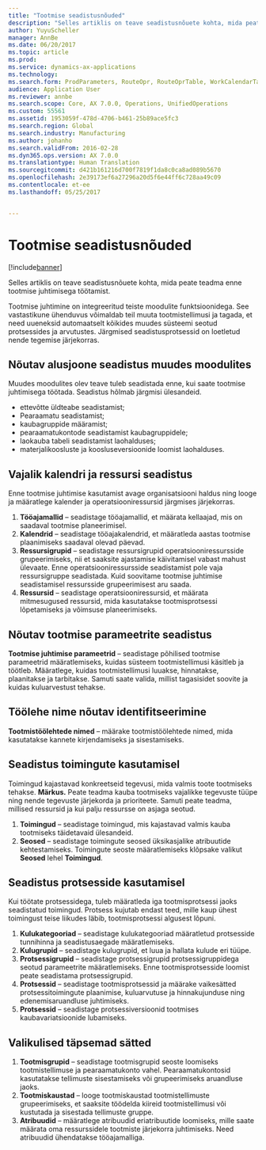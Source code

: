 ```yaml
---
title: "Tootmise seadistusnõuded"
description: "Selles artiklis on teave seadistusnõuete kohta, mida peate teadma enne tootmise juhtimisega töötamist."
author: YuyuScheller
manager: AnnBe
ms.date: 06/20/2017
ms.topic: article
ms.prod: 
ms.service: dynamics-ax-applications
ms.technology: 
ms.search.form: ProdParameters, RouteOpr, RouteOprTable, WorkCalendarTable, WorkTimeTable, WrkCtrTable
audience: Application User
ms.reviewer: annbe
ms.search.scope: Core, AX 7.0.0, Operations, UnifiedOperations
ms.custom: 55561
ms.assetid: 1953059f-478d-4706-b461-25b89ace5fc3
ms.search.region: Global
ms.search.industry: Manufacturing
ms.author: johanho
ms.search.validFrom: 2016-02-28
ms.dyn365.ops.version: AX 7.0.0
ms.translationtype: Human Translation
ms.sourcegitcommit: d421b161216d700f7819f1da8c0ca8ad089b5670
ms.openlocfilehash: 2e39173ef6a27296a20d5f6e44ff6c728aa49c09
ms.contentlocale: et-ee
ms.lasthandoff: 05/25/2017


---
```


# <a name="production-setup-requirements"></a>Tootmise seadistusnõuded

[!include[banner](../includes/banner.md)]


Selles artiklis on teave seadistusnõuete kohta, mida peate teadma enne tootmise juhtimisega töötamist. 

Tootmise juhtimine on integreeritud teiste moodulite funktsioonidega. See vastastikune ühenduvus võimaldab teil muuta tootmistellimusi ja tagada, et need uueneksid automaatselt kõikides muudes süsteemi seotud protsessides ja arvutustes. Järgmised seadistusprotsessid on loetletud nende tegemise järjekorras.

## <a name="required-baseline-setup-in-other-modules"></a>Nõutav alusjoone seadistus muudes moodulites
Muudes moodulites olev teave tuleb seadistada enne, kui saate tootmise juhtimisega töötada. Seadistus hõlmab järgmisi ülesandeid.

-   ettevõtte üldteabe seadistamist;
-   Pearaamatu seadistamist;
-   kaubagruppide määramist;
-   pearaamatukontode seadistamist kaubagruppidele;
-   laokauba tabeli seadistamist laohalduses;
-   materjalikoosluste ja koosluseversioonide loomist laohalduses.

## <a name="required-calendar-and-resource-setup"></a>Vajalik kalendri ja ressursi seadistus
Enne tootmise juhtimise kasutamist avage organisatsiooni haldus ning looge ja määratlege kalender ja operatsiooniressursid järgmises järjekorras.

1.  **Tööajamallid** – seadistage tööajamallid, et määrata kellaajad, mis on saadaval tootmise planeerimisel.
2.  **Kalendrid** – seadistage tööajakalendrid, et määratleda aastas tootmise plaanimiseks saadaval olevad päevad.
3.  **Ressursigrupid** – seadistage ressursigrupid operatsiooniressursside grupeerimiseks, nii et saaksite ajastamise käivitamisel vabast mahust ülevaate. Enne operatsiooniressursside seadistamist pole vaja ressursigruppe seadistada. Kuid soovitame tootmise juhtimise seadistamisel ressursside grupeerimisest aru saada.
4.  **Ressursid** – seadistage operatsiooniressursid, et määrata mitmesugused ressursid, mida kasutatakse tootmisprotsessi lõpetamiseks ja võimsuse planeerimiseks.

## <a name="required-production-parameters-setup"></a>Nõutav tootmise parameetrite seadistus
**Tootmise juhtimise parameetrid** – seadistage põhilised tootmise parameetrid määratlemiseks, kuidas süsteem tootmistellimusi käsitleb ja töötleb. Määratlege, kuidas tootmistellimusi luuakse, hinnatakse, plaanitakse ja tarbitakse. Samuti saate valida, millist tagasisidet soovite ja kuidas kuluarvestust tehakse.

## <a name="required-journal-name-identification"></a>Töölehe nime nõutav identifitseerimine
**Tootmistöölehtede nimed** – määrake tootmistöölehtede nimed, mida kasutatakse kannete kirjendamiseks ja sisestamiseks.

## <a name="setup-if-you-use-operations"></a>Seadistus toimingute kasutamisel
Toimingud kajastavad konkreetseid tegevusi, mida valmis toote tootmiseks tehakse. **Märkus.** Peate teadma kauba tootmiseks vajalikke tegevuste tüüpe ning nende tegevuste järjekorda ja prioriteete. Samuti peate teadma, millised ressursid ja kui palju ressursse on asjaga seotud.

1.  **Toimingud** – seadistage toimingud, mis kajastavad valmis kauba tootmiseks täidetavaid ülesandeid.
2.  **Seosed** – seadistage toimingute seosed üksikasjalike atribuutide kehtestamiseks. Toimingute seoste määratlemiseks klõpsake valikut **Seosed** lehel **Toimingud**.

## <a name="setup-if-you-use-routes"></a>Seadistus protsesside kasutamisel
Kui töötate protsessidega, tuleb määratleda iga tootmisprotsessi jaoks seadistatud toimingud. Protsess kujutab endast teed, mille kaup ühest toimingust teise liikudes läbib, tootmisprotsessi algusest lõpuni.

1.  **Kulukategooriad** – seadistage kulukategooriad määratletud protsesside tunnihinna ja seadistusaegade määratlemiseks.
2.  **Kulugrupid** – seadistage kulugrupid, et luua ja hallata kulude eri tüüpe.
3.  **Protsessigrupid** – seadistage protsessigrupid protsessigruppidega seotud parameetrite määratlemiseks. Enne tootmisprotsesside loomist peate seadistama protsessigrupid.
4.  **Protsessid** – seadistage tootmisprotsessid ja määrake vaikesätted protsessitoimingute plaanimise, kuluarvutuse ja hinnakujunduse ning edenemisaruandluse juhtimiseks.
5.  **Protsessid** – seadistage protsessiversioonid tootmises kaubavariatsioonide lubamiseks.

## <a name="optional-advanced-settings"></a>Valikulised täpsemad sätted
1.  **Tootmisgrupid** – seadistage tootmisgrupid seoste loomiseks tootmistellimuse ja pearaamatukonto vahel. Pearaamatukontosid kasutatakse tellimuste sisestamiseks või grupeerimiseks aruandluse jaoks.
2.  **Tootmiskaustad** – looge tootmiskaustad tootmistellimuste grupeerimiseks, et saaksite töödelda kiireid tootmistellimusi või kustutada ja sisestada tellimuste gruppe.
3.  **Atribuudid** – määratlege atribuudid eriatribuutide loomiseks, mille saate määrata oma ressurssidele tootmiste järjekorra juhtimiseks. Need atribuudid ühendatakse tööajamalliga.






